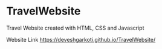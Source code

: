 # TravelWebsite
Travel Website created with HTML, CSS and Javascript

Website Link
https://deveshgarkoti.github.io/TravelWebsite/
